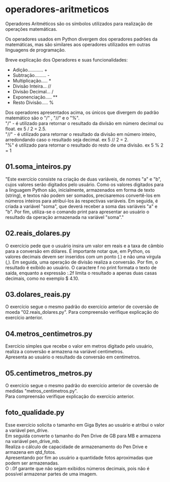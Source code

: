 # operadores-aritmeticos

Operadores Aritméticos são os símbolos utilizados para realização de operações matemáticas.

Os operadores usados em Python divergem dos operadores padrões da matemáticas, mas são similares aos operadores utilizados em outras linguagens de programação.

Breve explicação dos Operadores e suas funcionalidades:

* Adição............ +
* Subtração......... -
* Multiplicação..... *
* Divisão Inteira... //
* Divisão Decimal... /
* Exponenciação..... **
* Resto Divisão..... %

Dos operadores apresentados acima, os únicos que divergem do padrão matemático são o "/" , "//" e o "%".  
"/" - é utilizado para retornar o resultado da divisão em número decimal ou float. ex 5 / 2 = 2.5.  
"//" - é utilizado para retornar o resultado da divisão em número inteiro, arredondando caso o resultado seja decimal. ex 5 // 2 = 2.  
"%" é utilizado para retornar o resultado do resto de uma divisão. ex 5 % 2 = 1

## 01.soma_inteiros.py

"Este exercício consiste na criação de duas variáveis, de nomes "a" e "b", cujos valores serão digitados pelo usuário. Como os valores digitados para a linguagem Python são, inicialmente, armazenados em forma de texto (string), e textos não podem ser somados, precisaremos convertê-los em números inteiros para atribuí-los às respectivas variáveis.
Em seguida, é criada a variável "soma", que deverá receber a soma das variáveis "a" e "b".
Por fim, utiliza-se o comando print para apresentar ao usuário o resultado da operação armazenada na variável "soma"."

## 02.reais_dolares.py

O exercício pede que o usuário insira um valor em reais e a taxa de câmbio para a conversão em dólares. É importante notar que, em Python, os valores decimais devem ser inseridos com um ponto (.) e não uma vírgula (,).
Em seguida, uma operação de divisão realiza a conversão.
Por fim, o resultado é exibido ao usuário. O caractere f no print formata o texto de saída, enquanto a expressão :.2f limita o resultado a apenas duas casas decimais, como no exemplo $ 4.10.

## 03.dolares_reais.py

O exercício segue o mesmo padrão do exercício anterior de coversão de moeda "02.reais_dolares.py".
Para compreensão verifique explicação do exercício anterior.

## 04.metros_centimetros.py

Exercício simples que recebe o valor em metros digitado pelo usuário, realiza a conversão e armazena na variável centimetros.  
Apresenta ao usuário o resultado da conversão em centímetros.

## 05.centimetros_metros.py

O exercício segue o mesmo padrão do exercício anterior de coversão de medidas "metros_centimetros.py".  
Para compreensão verifique explicação do exercício anterior.

## foto_qualidade.py

Esse exercício solicita o tamanho em Giga Bytes ao usuário e atribui o valor a variável pen_drive.  
Em seguida converte o tamanho do Pen Drive de GB para MB e armazena na variável pen_drive_mb.  
Realiza o cálculo de capacidade de armazenamento do Pen Drive e armazena em qtd_fotos.  
Apresentando por fim ao usuário a quantidade fotos aproximadas que podem ser armazenadas.  
O :.0f garante que não sejam exibidos números decimais, pois não é possível armazenar partes de uma imagem.
